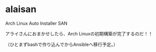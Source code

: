 # alaisan
Arch Linux Auto Installer SAN

アライさんにおまかせしたら、Arch Linuxの初期構築が完了するのだ！！

（ひとまずbashで作り込んでからAnsibleへ移行予定。）
